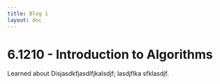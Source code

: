 ```yaml
---
title: Blog 1
layout: doc
---
```


# 6.1210 - Introduction to Algorithms

Learned about Disjasdkfjasdlfjkalsdjf; lasdjflka sfklasdjf.
